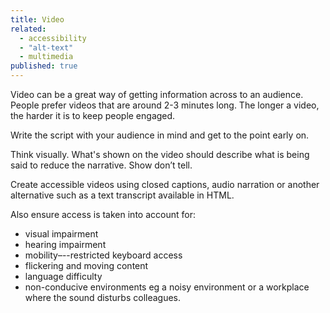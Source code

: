 ```yaml
---
title: Video
related: 
  - accessibility
  - "alt-text"
  - multimedia
published: true
---
```


Video can be a great way of getting information across to an audience. People prefer videos that are around 2-3 minutes long. The longer a video, the harder it is to keep people engaged.

Write the script with your audience in mind and get to the point early on.

Think visually. What's shown on the video should describe what is being said to reduce the narrative. Show don’t tell.

Create accessible videos using closed captions, audio narration or another alternative such as a text transcript available in HTML.

Also ensure access is taken into account for:

- visual impairment
- hearing impairment
- mobility–--restricted keyboard access
- flickering and moving content
- language difficulty
- non-conducive environments eg a noisy environment or a workplace where the sound disturbs colleagues.

